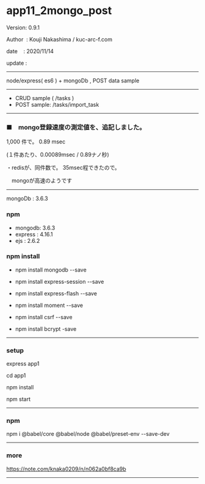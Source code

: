 ﻿# app11_2mongo_post

 Version: 0.9.1

 Author  : Kouji Nakashima / kuc-arc-f.com

 date    : 2020/11/14 

 update :

***

node/express( es6 ) + mongoDb ,  POST data sample

***
* CRUD sample ( /tasks )
* POST sample: /tasks/import_task

***
### ■　mongo登録速度の測定値を、追記しました。
1,000 件で。 0.89 msec 

(１件あたり、0.00089msec / 0.89ナノ秒)

・redisが、同件数で。 35msec程できたので。

　mongoが高速のようです

***
mongoDb : 3.6.3

### npm
* mongodb: 3.6.3
* express : 4.16.1
* ejs : 2.6.2

### npm install

* npm install mongodb --save

* npm install express-session --save
* npm install express-flash --save
* npm install moment --save
* npm install csrf --save
* npm install bcrypt -save

***
### setup
express app1

cd app1

npm install

npm start

***
### npm

npm i @babel/core @babel/node @babel/preset-env --save-dev

***
### more

https://note.com/knaka0209/n/n062a0bf8ca9b

***

